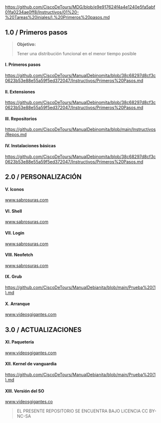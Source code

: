 https://github.com/CiscoDeTours/MDG/blob/e9e917624f4a4e1240e5fa5abf01fa0234ae0ff8/Instructivos/01%20-%20Tareas%20iniales/I.%20Primeros%20pasos.md

## 1.0 / Primeros pasos

> **Objetivo:**
> 
> Tener una distribución funcional en el menor tiempo posible


#### I. Primeros pasos
https://github.com/CiscoDeTours/ManualDebinomita/blob/38c68297d8cf3c0623b53e88e55a59f5ed372047/Instructivos/Primeros%20Pasos.md


#### II. Extensiones
https://github.com/CiscoDeTours/ManualDebinomita/blob/38c68297d8cf3c0623b53e88e55a59f5ed372047/Instructivos/Primeros%20Pasos.md


#### III. Repositorios
https://github.com/CiscoDeTours/ManualDebinomita/blob/main/Instructivos/Repos.md


#### IV. Instalaciones básicas
https://github.com/CiscoDeTours/ManualDebinomita/blob/38c68297d8cf3c0623b53e88e55a59f5ed372047/Instructivos/Primeros%20Pasos.md



## 2.0 / PERSONALIZACIÓN 

#### V. Iconos
www.sabrosuras.com


#### VI. Shell
www.sabrosuras.com


#### VII. Login
www.sabrosuras.com


#### VIII. Neofetch
www.sabrosuras.com


#### IX. Grub
https://github.com/CiscoDeTours/ManualDebianita/blob/main/Prueba%20(1).md


#### X. Arranque
www.videosgigantes.com



## 3.0 / ACTUALIZACIONES

#### XI. Paquetería
www.videosgigantes.com


#### XII. Kernel de vanguardia
https://github.com/CiscoDeTours/ManualDebianita/blob/main/Prueba%20(1).md


#### XIII. Versión del SO
www.videosgigantes.co

> EL PRESENTE REPOSITORIO SE ENCUENTRA BAJO LICENCIA CC BY-NC-SA

